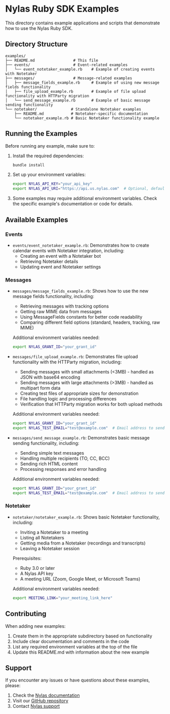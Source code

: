 # Nylas Ruby SDK Examples

This directory contains example applications and scripts that demonstrate how to use the Nylas Ruby SDK.

## Directory Structure

```
examples/
├── README.md                 # This file
├── events/                   # Event-related examples
│   └── event_notetaker_example.rb    # Example of creating events with Notetaker
├── messages/                 # Message-related examples
│   ├── message_fields_example.rb     # Example of using new message fields functionality
│   ├── file_upload_example.rb        # Example of file upload functionality with HTTParty migration
│   └── send_message_example.rb       # Example of basic message sending functionality
└── notetaker/               # Standalone Notetaker examples
    ├── README.md            # Notetaker-specific documentation
    └── notetaker_example.rb # Basic Notetaker functionality example
```

## Running the Examples

Before running any example, make sure to:

1. Install the required dependencies:
   ```bash
   bundle install
   ```

2. Set up your environment variables:
   ```bash
   export NYLAS_API_KEY="your_api_key"
   export NYLAS_API_URI="https://api.us.nylas.com"  # Optional, defaults to this value
   ```

3. Some examples may require additional environment variables. Check the specific example's documentation or code for details.

## Available Examples

### Events
- `events/event_notetaker_example.rb`: Demonstrates how to create calendar events with Notetaker integration, including:
  - Creating an event with a Notetaker bot
  - Retrieving Notetaker details
  - Updating event and Notetaker settings

### Messages
- `messages/message_fields_example.rb`: Shows how to use the new message fields functionality, including:
  - Retrieving messages with tracking options
  - Getting raw MIME data from messages
  - Using MessageFields constants for better code readability
  - Comparing different field options (standard, headers, tracking, raw MIME)

  Additional environment variables needed:
  ```bash
  export NYLAS_GRANT_ID="your_grant_id"
  ```

- `messages/file_upload_example.rb`: Demonstrates file upload functionality with the HTTParty migration, including:
  - Sending messages with small attachments (<3MB) - handled as JSON with base64 encoding
  - Sending messages with large attachments (>3MB) - handled as multipart form data
  - Creating test files of appropriate sizes for demonstration
  - File handling logic and processing differences
  - Verification that HTTParty migration works for both upload methods

  Additional environment variables needed:
  ```bash
  export NYLAS_GRANT_ID="your_grant_id"
  export NYLAS_TEST_EMAIL="test@example.com"  # Email address to send test messages to
  ```

- `messages/send_message_example.rb`: Demonstrates basic message sending functionality, including:
  - Sending simple text messages
  - Handling multiple recipients (TO, CC, BCC)
  - Sending rich HTML content
  - Processing responses and error handling

  Additional environment variables needed:
  ```bash
  export NYLAS_GRANT_ID="your_grant_id"
  export NYLAS_TEST_EMAIL="test@example.com"  # Email address to send test messages to
  ```

### Notetaker
- `notetaker/notetaker_example.rb`: Shows basic Notetaker functionality, including:
  - Inviting a Notetaker to a meeting
  - Listing all Notetakers
  - Getting media from a Notetaker (recordings and transcripts)
  - Leaving a Notetaker session

  Prerequisites:
  - Ruby 3.0 or later
  - A Nylas API key
  - A meeting URL (Zoom, Google Meet, or Microsoft Teams)

  Additional environment variables needed:
  ```bash
  export MEETING_LINK="your_meeting_link_here"
  ```

## Contributing

When adding new examples:

1. Create them in the appropriate subdirectory based on functionality
2. Include clear documentation and comments in the code
3. List any required environment variables at the top of the file
4. Update this README.md with information about the new example

## Support

If you encounter any issues or have questions about these examples, please:
1. Check the [Nylas documentation](https://developer.nylas.com)
2. Visit our [GitHub repository](https://github.com/nylas/nylas-ruby)
3. Contact [Nylas support](https://support.nylas.com) 